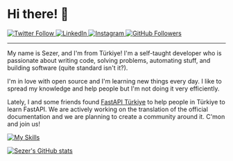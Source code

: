 # Hi there! :wave:

<a href="https://www.twitter.com/hasansezertasan" target="_blank" rel="noreferrer">
    <img src="https://img.shields.io/twitter/follow/hasansezertasan?logo=twitter&style=for-the-badge&color=0891b2&labelColor=1c1917" alt="Twitter Follow"/>
</a>
<a href="https://www.linkedin.com/in/hasansezertasan" target="_blank" rel="noreferrer">
    <img src="https://img.shields.io/badge/-hasansezertasan-blue?style=for-the-badge&logo=Linkedin&logoColor=white&color=0891b2&labelColor=1c1917" alt="LinkedIn"/>
</a>
<a href="https://www.instagram.com/hasansezertasan" target="_blank" rel="noreferrer">
    <img src="https://img.shields.io/badge/-hasansezertasan-blue?style=for-the-badge&logo=Instagram&logoColor=white&color=0891b2&labelColor=1c1917" alt="Instagram"/>
</a>
<a href="https://www.github.com/hasansezertasan" target="_blank" rel="noreferrer">
    <img src="https://img.shields.io/github/followers/hasansezertasan?logo=github&style=for-the-badge&color=0891b2&labelColor=1c1917" alt="GitHub Followers"/>
</a>

---

My name is Sezer, and I'm from Türkiye! I'm a self-taught developer who is passionate about writing code, solving problems, automating stuff, and building software (quite standard isn't it?).

I'm in love with open source and I'm learning new things every day. I like to spread my knowledge and help people but I'm not doing it very efficiently.

Lately, I and some friends found [FastAPI Türkiye][fastapi-turkiye] to help people in Türkiye to learn FastAPI. We are actively working on the translation of the official documentation and we are planning to create a community around it. C'mon and join us!

[![My Skills](https://skillicons.dev/icons?i=python,fastapi,flask,js,html,vscode,postman,docker)](https://skillicons.dev)

<p>
    <a a href="http://www.github.com/hasansezertasan">
        <img src="https://github-readme-stats.vercel.app/api?username=hasansezertasan&show_icons=true&hide=&title_color=0891b2&text_color=ffffff&icon_color=0891b2&bg_color=1c1917&hide_border=true" alt="Sezer's GitHub stats"/>
    </a>
</p>

<!-- Links -->

[fastapi-turkiye]: http://hasansezertasan.github.io/fastapi-turkiye
